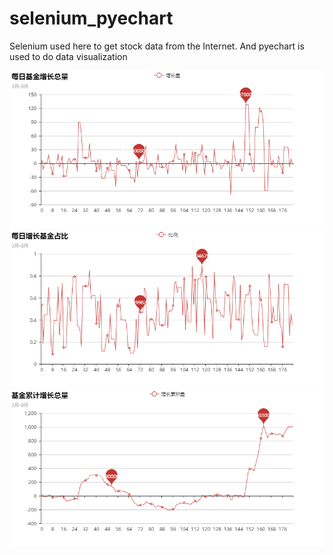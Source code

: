# selenium_pyechart
Selenium used here to get stock data from the Internet. And pyechart is used to do data visualization

![1](https://github.com/zchenack/selenium_pyechart/blob/master/%E6%AF%8F%E6%97%A5%E5%9F%BA%E9%87%91%E5%A2%9E%E9%95%BF%E6%80%BB%E9%87%8F.png)
![2](https://github.com/zchenack/selenium_pyechart/blob/master/%E6%AF%8F%E6%97%A5%E5%A2%9E%E9%95%BF%E5%9F%BA%E9%87%91%E5%8D%A0%E6%AF%94.png)
![3](https://github.com/zchenack/selenium_pyechart/blob/master/%E5%9F%BA%E9%87%91%E7%B4%AF%E8%AE%A1%E5%A2%9E%E9%95%BF%E6%80%BB%E9%87%8F.png)
